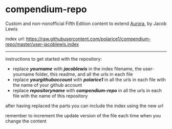 # compendium-repo
Custom and non-nonofficial Fifth Edition content to extend [Aurora](https://aurorabuilder.com/), by Jacob Lewis

index url: https://raw.githubusercontent.com/polarice1/compendium-repo/master/user-jacoblewis.index

---

instructions to get started with the repository:

- replace ***yourname*** with ***jacoblewis*** in the index filename, the user-yourname folder, this readme, and all the urls in each file
- replace ***yourgithubaccount*** with ***polarice1*** in all the urls in each file with the name of your github account
- replace ***repositoryname*** with ***compendium-repo*** in all the urls in each file with the name of this repository

after having replaced the parts you can include the index using the new url

remember to increment the update version of the file each time when you change the content
